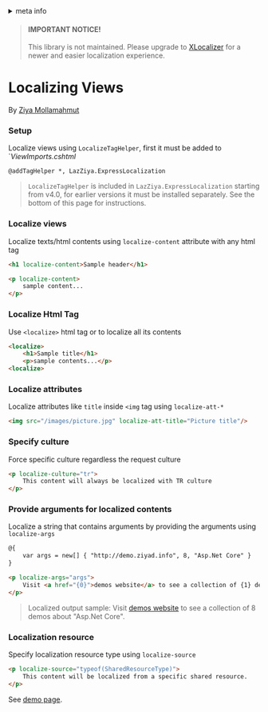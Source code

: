 <!-- meta tags details, will be assigned to meta tags inside header by js -->
<div id="meta-info">
<details><summary>meta info</summary>

> * Title: <i id="md-title">Localizing Views</i>
> * Keywords: <i id="md-keywords">localization, asp.net-core, views, razor, pages, mvc, taghelpers</i>
> * Description: <i id="md-description">Learn how to localize views with ExpressLocalization in Asp.Net Core web app.</i>
> * Author: <i id="md-author">Ziya Mollamahmut</i>
> * Date: <i id="md-date">08-Aug-2020</i>
> * Image: <i id="md-image">https://github.com/LazZiya/Docs/raw/master/LazZiya.ExpressLocalization/v4.0/images/lazziya-express-localization-logo.png</i>
> * Image-alt: <i id="md-image-alt">LazZiya.ExpressLocalization Logo</i>
> * Version: <i id="md-version">v4.0</i>

</details>
</div>

> #### IMPORTANT NOTICE!
> This library is not maintained. Please upgrade to [XLocalizer][0] for a newer and easier localization experience.

# Localizing Views

By [Ziya Mollamahmut](https://github.com/LazZiya)

### Setup
Localize views using `LocalizeTagHelper`, first it must be added to `_ViewImports.cshtml_
````
@addTagHelper *, LazZiya.ExpressLocalization
````

> `LocalizeTagHelper` is included in `LazZiya.ExpressLocalization` starting from v4.0, for earlier versions it must be installed separately. See the bottom of this page for instructions.

### Localize views
Localize texts/html contents using `localize-content` attribute with any html tag
````html
<h1 localize-content>Sample header</h1>

<p localize-content>
    sample content...
</p>
````

### Localize Html Tag
Use `<localize>` html tag or to localize all its contents
````html
<localize>
    <h1>Sample title</h1>
    <p>sample contents...</p>
<localize>
````

### Localize attributes
Localize attributes like `title` inside `<img` tag using `localize-att-*`
````html
<img src="/images/picture.jpg" localize-att-title="Picture title"/>
````

### Specify culture
Force specific culture regardless the request culture
````html
<p localize-culture="tr">
    This content will always be localized with TR culture
</p>
````

### Provide arguments for localized contents
Localize a string that contains arguments by providing the arguments using `localize-args`
````html
@{
    var args = new[] { "http://demo.ziyad.info", 8, "Asp.Net Core" }
}

<p localize-args="args">
    Visit <a href="{0}">demos website</a> to see a collection of {1} demos about "{2}".
</p>
````
> Localized output sample: Visit [demos website](http://demo.ziyad.info) to see a collection of 8 demos about "Asp.Net Core".

### Localization resource
Specify localization resource type using `localize-source`
````html
<p localize-source="typeof(SharedResourceType)">
    This content will be localized from a specific shared resource.
</p>
````

See [demo page][1].

[0]:https://docs.ziyad.info/en/XLocalizer/v1.0/index.md
[1]:http://demo.ziyad.info/en/localize